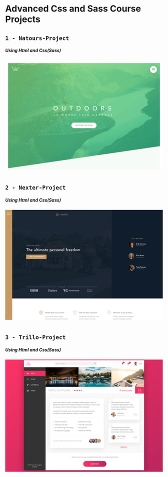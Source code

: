 # Advanced Css and Sass Course Projects

## `1 - Natours-Project`

##### Using Html and Css(Sass)

![](images/Natours.gif)

#

## `2 - Nexter-Project`

##### Using Html and Css(Sass)

![](images/Nexter.gif)

#

## `3 - Trillo-Project`

##### Using Html and Css(Sass)

![](images/Trillo.png)
